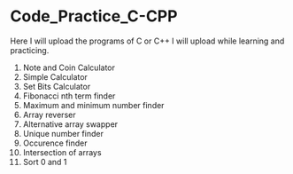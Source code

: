 # Code_Practice_C-CPP
Here I will upload the programs of C or C++ I will upload while learning and practicing.
<ol>
  <li>Note and Coin Calculator</li>
  <li>Simple Calculator</li>
  <li>Set Bits Calculator</li>
  <li>Fibonacci nth term finder</li>
  <li>Maximum and minimum number finder </li>
  <li>Array reverser</li>
  <li>Alternative array swapper</li>
  <li>Unique number finder</li>
  <li>Occurence finder </li>
  <li>Intersection of arrays</li>
  <li>Sort 0 and 1</li>
</ol>

